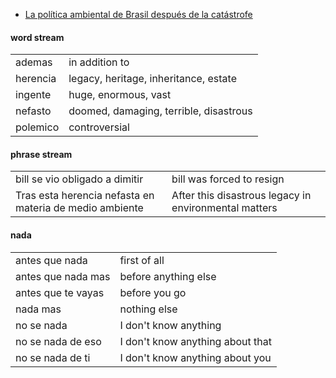 
- [La política ambiental de Brasil después de la catástrofe](https://letraslibres.com/politica/cgll-villarreal-villamar-brasil-politicas-ambientales-bolsonaro-lula/)

#### word stream

| | |
|-|-|
| ademas | in addition to |
| herencia | legacy, heritage, inheritance, estate |
| ingente  | huge, enormous, vast |
| nefasto | doomed, damaging, terrible, disastrous |
| polemico | controversial |

#### phrase stream

| | |
|-|-|
| bill se vio obligado a dimitir | bill was forced to resign |
| Tras esta herencia nefasta en materia de medio ambiente | After this disastrous legacy in environmental matters |

#### nada

| | |
|-|-|
| antes que nada | first of all |
| antes que nada mas | before anything else |
| antes que te vayas | before you go |
| nada mas | nothing else |
| no se nada | I don't know anything |
| no se nada de eso | I don't know anything about that |
| no se nada de ti | I don't know anything about you |
